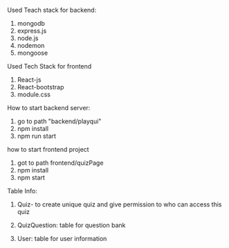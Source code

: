 Used Teach stack for backend:
1. mongodb
2. express.js
3. node.js
4. nodemon
5. mongoose

Used Tech Stack for frontend
1. React-js
2. React-bootstrap
3. module.css


How to start backend server:

1. go to  path "backend/playqui"
2. npm install
2. npm run start

how to start frontend project
1. got to path frontend/quizPage
2. npm install
3. npm start

Table Info:
1. Quiz- to create unique quiz and give permission to who can access this quiz

2. QuizQuestion: table for question bank
3. User: table for user information

